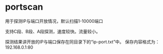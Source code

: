 # portscan

用于探测IP与端口开放情况，默认扫描1-10000端口

支持C段、B段、A段探测，速度较快。流量较小。

探测结果讲开放的IP与端口保存在同目录下的“ip-port.txt”中。
保存内容格式为：192.168.0.1:80
